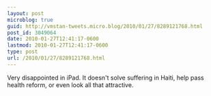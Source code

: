 ```yaml
---
layout: post
microblog: true
guid: http://vmstan-tweets.micro.blog/2010/01/27/8289121768.html
post_id: 3049064
date: 2010-01-27T12:41:17-0600
lastmod: 2010-01-27T12:41:17-0600
type: post
url: /2010/01/27/8289121768.html
---
```

Very disappointed in iPad. It doesn't solve suffering in Haiti, help pass health reform, or even look all that attractive.

